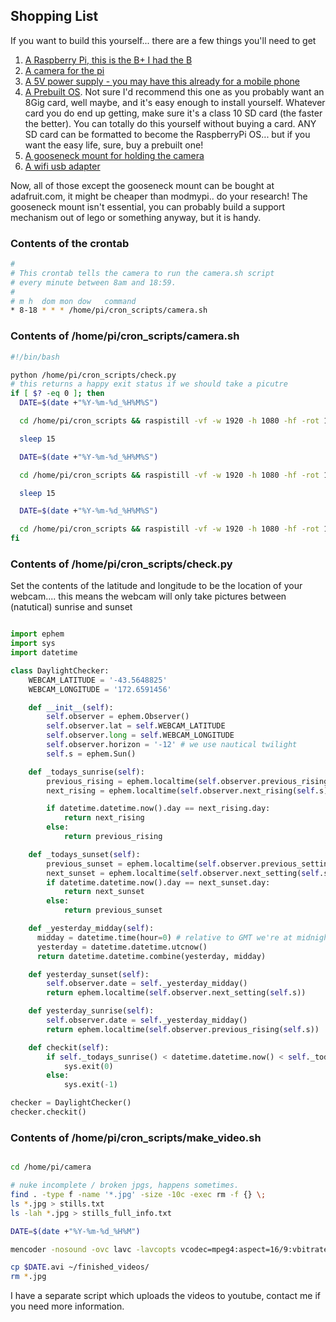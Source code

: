 ## Shopping List ##
If you want to build this yourself... there are a few things you'll need to get

1. [A Raspberry Pi, this is the B+ I had the B](http://www.adafruit.com/products/1914)
2. [A camera for the pi](http://www.adafruit.com/products/1367)
3. [A 5V power supply - you may have this already for a mobile phone](http://www.adafruit.com/products/501)
4. [A Prebuilt OS](https://www.adafruit.com/products/1121).  Not sure I'd recommend 
this one as you probably want an 8Gig card, well maybe, and it's easy enough to install yourself.  Whatever
card you do end up getting, make sure it's a class 10 SD card (the faster the better).  You can totally do this yourself without buying a card.  ANY SD card can be formatted to become the RaspberryPi OS... but if you want the easy life, sure, buy a prebuilt one!
5. [A gooseneck mount for holding the camera](http://www.modmypi.com/raspberry-pi/camera/camera-board-360-gooseneck-mount)
6. [A wifi usb adapter](http://www.adafruit.com/products/814)

Now, all of those except the gooseneck mount can be bought at adafruit.com, it might be cheaper than modmypi.. do your research!  The gooseneck mount isn't essential, you can probably build a support mechanism out of lego or something anyway, but it is handy.


### Contents of the crontab
```bash
#
# This crontab tells the camera to run the camera.sh script
# every minute between 8am and 18:59.
#
# m h  dom mon dow   command
* 8-18 * * * /home/pi/cron_scripts/camera.sh

```

### Contents of /home/pi/cron_scripts/camera.sh
```bash
#!/bin/bash

python /home/pi/cron_scripts/check.py
# this returns a happy exit status if we should take a picutre
if [ $? -eq 0 ]; then
  DATE=$(date +"%Y-%m-%d_%H%M%S")

  cd /home/pi/cron_scripts && raspistill -vf -w 1920 -h 1080 -hf -rot 180 -o /home/pi/camera/$DATE.jpg

  sleep 15 

  DATE=$(date +"%Y-%m-%d_%H%M%S")

  cd /home/pi/cron_scripts && raspistill -vf -w 1920 -h 1080 -hf -rot 180 -o /home/pi/camera/$DATE.jpg

  sleep 15 

  DATE=$(date +"%Y-%m-%d_%H%M%S")

  cd /home/pi/cron_scripts && raspistill -vf -w 1920 -h 1080 -hf -rot 180 -o /home/pi/camera/$DATE.jpg
fi

```

### Contents of /home/pi/cron_scripts/check.py
Set the contents of the latitude and longitude to be the location
of your webcam.... this means the webcam will only take pictures
between (natutical) sunrise and sunset

```python

import ephem
import sys
import datetime

class DaylightChecker:
    WEBCAM_LATITUDE = '-43.5648825'
    WEBCAM_LONGITUDE = '172.6591456'

    def __init__(self):
        self.observer = ephem.Observer()
        self.observer.lat = self.WEBCAM_LATITUDE
        self.observer.long = self.WEBCAM_LONGITUDE
        self.observer.horizon = '-12' # we use nautical twilight
        self.s = ephem.Sun()

    def _todays_sunrise(self):
        previous_rising = ephem.localtime(self.observer.previous_rising(self.s))
        next_rising = ephem.localtime(self.observer.next_rising(self.s))

        if datetime.datetime.now().day == next_rising.day:
            return next_rising
        else:
            return previous_rising

    def _todays_sunset(self):
        previous_sunset = ephem.localtime(self.observer.previous_setting(self.s))
        next_sunset = ephem.localtime(self.observer.next_setting(self.s))
        if datetime.datetime.now().day == next_sunset.day:
            return next_sunset
        else:
            return previous_sunset

    def _yesterday_midday(self):
      midday = datetime.time(hour=0) # relative to GMT we're at midnight
      yesterday = datetime.datetime.utcnow()
      return datetime.datetime.combine(yesterday, midday)

    def yesterday_sunset(self):
        self.observer.date = self._yesterday_midday()
        return ephem.localtime(self.observer.next_setting(self.s))

    def yesterday_sunrise(self):
        self.observer.date = self._yesterday_midday()
        return ephem.localtime(self.observer.previous_rising(self.s))

    def checkit(self):
        if self._todays_sunrise() < datetime.datetime.now() < self._todays_sunset():
            sys.exit(0)
        else:
            sys.exit(-1)

checker = DaylightChecker()
checker.checkit()
```


### Contents of /home/pi/cron_scripts/make_video.sh
```bash

cd /home/pi/camera

# nuke incomplete / broken jpgs, happens sometimes.
find . -type f -name '*.jpg' -size -10c -exec rm -f {} \;
ls *.jpg > stills.txt
ls -lah *.jpg > stills_full_info.txt

DATE=$(date +"%Y-%m-%d_%H%M")

mencoder -nosound -ovc lavc -lavcopts vcodec=mpeg4:aspect=16/9:vbitrate=8000000 -vf scale=1920:1080 -o $DATE.avi -mf type=jpeg:fps=24 mf://@stills.txt

cp $DATE.avi ~/finished_videos/
rm *.jpg
```

I have a separate script which uploads the videos to youtube, contact
me if you need more information.
